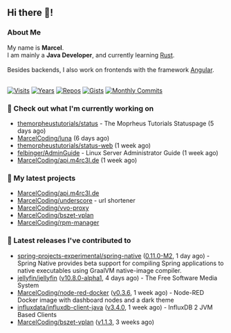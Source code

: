 ## Hi there 👋!




### About Me

My name is **Marcel**.<br>
I am mainly a **Java Developer**, and currently learning [Rust](https://www.rust-lang.org).<br>
<br>
Besides backends, I also work on frontends with the framework [Angular](https://angular.io).
<br>
<br>

[![Visits](https://badges.pufler.dev/visits/MarcelCoding/MarcelCoding?style=flat-square&color=black&logo=github)](https://github.com/MarcelCoding)
[![Years](https://badges.pufler.dev/years/MarcelCoding?style=flat-square&color=black&logo=github)](https://github.com/MarcelCoding)
[![Repos](https://badges.pufler.dev/repos/MarcelCoding?style=flat-square&color=black&logo=github)](https://github.com/MarcelCoding?tab=repositories)
[![Gists](https://badges.pufler.dev/gists/MarcelCoding?style=flat-square&color=black&logo=github)](https://gist.github.com/MarcelCoding)
[![Monthly Commits](https://badges.pufler.dev/commits/monthly/MarcelCoding?style=flat-square&color=black&logo=github)](https://github.com/MarcelCoding)

### 👷 Check out what I'm currently working on

- [themorpheustutorials/status](https://github.com/themorpheustutorials/status) - The Moprheus Tutorials Statuspage (5 days ago)
- [MarcelCoding/luna](https://github.com/MarcelCoding/luna) (6 days ago)
- [themorpheustutorials/status-web](https://github.com/themorpheustutorials/status-web) (1 week ago)
- [felbinger/AdminGuide](https://github.com/felbinger/AdminGuide) - Linux Server Administrator Guide (1 week ago)
- [MarcelCoding/api.m4rc3l.de](https://github.com/MarcelCoding/api.m4rc3l.de) (1 week ago)

### 🌱 My latest projects

- [MarcelCoding/api.m4rc3l.de](https://github.com/MarcelCoding/api.m4rc3l.de)
- [MarcelCoding/underscore](https://github.com/MarcelCoding/underscore) - url shortener
- [MarcelCoding/vvo-proxy](https://github.com/MarcelCoding/vvo-proxy)
- [MarcelCoding/bszet-vplan](https://github.com/MarcelCoding/bszet-vplan)
- [MarcelCoding/rpm-manager](https://github.com/MarcelCoding/rpm-manager)

### 🔭 Latest releases I've contributed to

- [spring-projects-experimental/spring-native](https://github.com/spring-projects-experimental/spring-native) ([0.11.0-M2](https://github.com/spring-projects-experimental/spring-native/releases/tag/0.11.0-M2), 1 day ago) - Spring Native provides beta support for compiling Spring applications to native executables using GraalVM native-image compiler.
- [jellyfin/jellyfin](https://github.com/jellyfin/jellyfin) ([v10.8.0-alpha1](https://github.com/jellyfin/jellyfin/releases/tag/v10.8.0-alpha1), 4 days ago) - The Free Software Media System
- [MarcelCoding/node-red-docker](https://github.com/MarcelCoding/node-red-docker) ([v0.3.6](https://github.com/MarcelCoding/node-red-docker/releases/tag/v0.3.6), 1 week ago) - Node-RED Docker image with dashboard nodes and a dark theme
- [influxdata/influxdb-client-java](https://github.com/influxdata/influxdb-client-java) ([v3.4.0](https://github.com/influxdata/influxdb-client-java/releases/tag/v3.4.0), 1 week ago) - InfluxDB 2 JVM Based Clients
- [MarcelCoding/bszet-vplan](https://github.com/MarcelCoding/bszet-vplan) ([v1.1.3](https://github.com/MarcelCoding/bszet-vplan/releases/tag/v1.1.3), 3 weeks ago)


